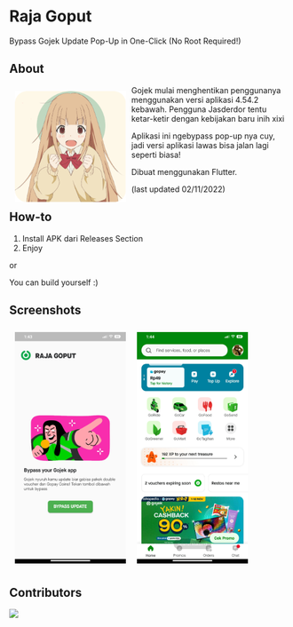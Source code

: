# Raja Goput

Bypass Gojek Update Pop-Up in One-Click (No Root Required!)

## About

<img src="readme/about.png" align="left"
width="200" hspace="10" vspace="10">

Gojek mulai menghentikan penggunanya menggunakan versi aplikasi 4.54.2 kebawah. Pengguna Jasderdor tentu ketar-ketir dengan kebijakan baru inih xixi

Aplikasi ini ngebypass pop-up nya cuy, jadi versi aplikasi lawas bisa jalan lagi seperti biasa!

Dibuat menggunakan Flutter.

(last updated 02/11/2022)

## How-to

1. Install APK dari Releases Section
2. Enjoy

or

You can build yourself :)

## Screenshots

<img src="readme/SS1.jpg" align="left" width="200" hspace="10" vspace="10">
<img src="readme/SS2.jpg" align="center" width="200" hspace="10" vspace="10"> 

## Contributors

<a href="https://github.com/elmaleek03/rajagoput/graphs/contributors">
  <img src="https://contrib.rocks/image?repo=elmaleek03/rajagoput" />
</a>


